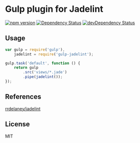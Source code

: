 # Gulp plugin for Jadelint

[![npm version](https://badge.fury.io/js/gulp-jadelint.svg)](http://badge.fury.io/js/gulp-jadelint)
[![Dependency Status](https://david-dm.org/patwork/gulp-jadelint.svg)](https://david-dm.org/patwork/gulp-jadelint)
[![devDependency Status](https://david-dm.org/patwork/gulp-jadelint/dev-status.svg)](https://david-dm.org/patwork/gulp-jadelint#info=devDependencies)

## Usage

```javascript
var gulp = require('gulp'),
	jadelint = require('gulp-jadelint');

gulp.task('default', function () {
	return gulp
		.src('views/*.jade')
		.pipe(jadelint());
});
```

## References

[rrdelaney/jadelint](https://github.com/rrdelaney/jadelint)

## License

MIT
